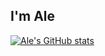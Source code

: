 ## I'm Ale
[![Ale's GitHub stats](https://github-readme-stats.vercel.app/api?username=AleBello7276)](https://github.com/anuraghazra/github-readme-stats)

<!--
**AleBello7276/AleBello7276** is a ✨ _special_ ✨ repository because its `README.md` (this file) appears on your GitHub profile.

Here are some ideas to get you started:

- 🔭 I’m currently working on ...
- 🌱 I’m currently learning ...
- 👯 I’m looking to collaborate on ...
- 🤔 I’m looking for help with ...
- 💬 Ask me about ...
- 📫 How to reach me: ...
- 😄 Pronouns: ...
- ⚡ Fun fact: ...
-->
